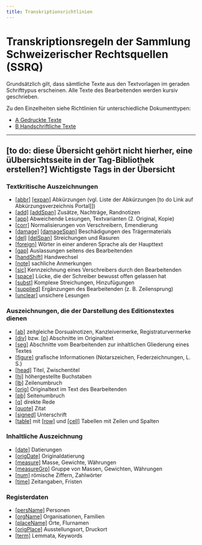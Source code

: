 ```yaml
---
title: Transkriptionsrichtlinien
---
```


# Transkriptionsregeln der Sammlung Schweizerischer Rechtsquellen (SSRQ)

Grundsätzlich gilt, dass sämtliche Texte aus den Textvorlagen im geraden Schrifttypus erscheinen. Alle Texte des
Bearbeitenden werden kursiv geschrieben.

Zu den Einzelheiten siehe Richtlinien für unterschiedliche Dokumenttypen:

- [A Gedruckte Texte](./print.de.md)
- [B Handschriftliche Texte](hand.de.md)

------

## [to do: diese Übersicht gehört nicht hierher, eine üUbersichtsseite in der Tag-Bibliothek erstellen?] Wichtigste Tags in der Übersicht

### Textkritische Auszeichnungen

- [[abbr]](../elements/abbr.de.md) [[expan]](../elements/expan.de.md) Abkürzungen (vgl. Liste der Abkürzungen  [to do Link auf Abkürzungsverzeichnis Portal]])
- [[add]](../elements/add.de.md) [[addSpan]](../elements/addSpan.de.md) Zusätze, Nachträge, Randnotizen
- [[app]](../elements/app.de.md) Abweichende Lesungen, Textvarianten (2. Original, Kopie)
- [[corr]](../elements/corr.de.md) Normalisierungen von Verschreibern, Emendierung
- [[damage]](../elements/damage.de.md) [[damageSpan]](../elements/damageSpan.de.md) Beschädigungen des Trägermaterials
- [[del]](../elements/del.de.md) [[delSpan]](../elements/delSpan.de.md) Streichungen und Rasuren
- [[foreign]](../elements/foreign.de.md) Wörter in einer anderen Sprache als der Haupttext
- [[gap]](../elements/gap.de.md) Auslassungen seitens des Bearbeitenden
- [[handShift]](../elements/handShift.de.md) Handwechsel
- [[note]](../elements/note.de.md) sachliche Anmerkungen
- [[sic]](../elements/sic.de.md) Kennzeichnung eines Verschreibers durch den Bearbeitenden
- [[space]](../elements/space.de.md) Lücke, die der Schreiber bewusst offen gelassen hat
- [[subst]](../elements/subst.de.md) Komplexe Streichungen, Hinzufügungen
- [[supplied]](../elements/supplied.de.md) Ergänzungen des Bearbeitenden (z. B. Zeilensprung)
- [[unclear]](../elements/unclear.de.md) unsichere Lesungen

### Auszeichnungen, die der Darstellung des Editionstextes dienen

- [[ab]](../elements/ab.de.md) zeitgleiche Dorsualnotizen, Kanzleivermerke, Registraturvermerke
- [[div]](../elements/div.de.md) bzw. [[p]](../elements/p.de.md) Abschnitte im Originaltext
- [[seg]](../elements/seg.de.md) Abschnitte vom Bearbeitenden zur inhaltlichen Gliederung eines Textes
- [[figure]](../elements/figure.de.md) grafische Informationen (Notarszeichen, Federzeichnungen, L. S.)
- [[head]](../elements/head.de.md) Titel, Zwischentitel
- [[hi]](../elements/hi.de.md) höhergestellte Buchstaben
- [[lb]](../elements/lb.de.md) Zeilenumbruch
- [[orig]](../elements/orig.de.md) Originaltext im Text des Bearbeitenden
- [[pb]](../elements/pb.de.md) Seitenumbruch
- [[q]](../elements/q.de.md) direkte Rede
- [[quote]](../elements/quote.de.md) Zitat
- [[signed]](../elements/signed.de.md) Unterschrift
- [[table]](../elements/table.de.md) mit [[row]](../elements/row.de.md) und [[cell]](../elements/cell.de.md) Tabellen mit Zeilen und Spalten

### Inhaltliche Auszeichnung

- [[date]](../elements/date.de.md) Datierungen
- [[origDate]](../elements/orig.de.md) Originaldatierung
- [[measure]](../elements/measure.de.md) Masse, Gewichte, Währungen
- [[measureGrp]](../elements/measureGrp.de.md) Gruppe von Massen, Gewichten, Währungen
- [[num]](../elements/num.de.md) römische Ziffern, Zahlwörter
- [[time]](../elements/time.de.md) Zeitangaben, Fristen

### Registerdaten

- [[persName]](../elements/persName.de.md) Personen
- [[orgName]](../elements/orgName.de.md) Organisationen, Familien
- [[placeName]](../elements/placeName.de.md) Orte, Flurnamen
- [[origPlace]](../elements/origPlace.de.md) Ausstellungsort, Druckort
- [[term]](../elements/term.de.md) Lemmata, Keywords

